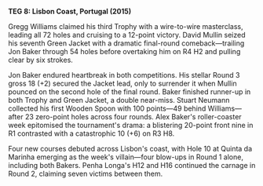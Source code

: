 **TEG 8: Lisbon Coast, Portugal (2015)**

Gregg Williams claimed his third Trophy with a wire-to-wire masterclass, leading all 72 holes and cruising to a 12-point victory. David Mullin seized his seventh Green Jacket with a dramatic final-round comeback—trailing Jon Baker through 54 holes before overtaking him on R4 H2 and pulling clear by six strokes.

Jon Baker endured heartbreak in both competitions. His stellar Round 3 gross 18 (+2) secured the Jacket lead, only to surrender it when Mullin pounced on the second hole of the final round. Baker finished runner-up in both Trophy and Green Jacket, a double near-miss. Stuart Neumann collected his first Wooden Spoon with 100 points—49 behind Williams—after 23 zero-point holes across four rounds. Alex Baker's roller-coaster week epitomised the tournament's drama: a blistering 20-point front nine in R1 contrasted with a catastrophic 10 (+6) on R3 H8.

Four new courses debuted across Lisbon's coast, with Hole 10 at Quinta da Marinha emerging as the week's villain—four blow-ups in Round 1 alone, including both Bakers. Penha Longa's H12 and H16 continued the carnage in Round 2, claiming seven victims between them.